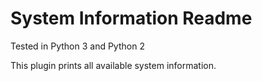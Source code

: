 System Information Readme
====

Tested in Python 3 and Python 2

This plugin prints all available system information.  



